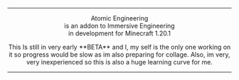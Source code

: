 


<hr>
<p align="center">
Atomic Engineering<br/> 
is an addon to Immersive Engineering<br/>
in development for Minecraft 1.20.1<br/>

<p align="center">
This Is still in very early **BETA** and I, my self is the 
only one working on it so progress would be slow as im also preparing for collage. 
Also, im very, very inexperienced so this is also a huge learning curve for me.

</p>
<hr>